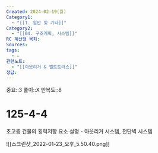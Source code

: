 ```yaml
---
Created: 2024-02-19(월)
Category1:
  - "[[1. 일반 및 기타]]"
Category2:
  - "[[04. 구조계획, 시스템]]"
RC 계산형 목차: 
Sources: 
tags:
  - ✏️
관련노트:
  - "[[아웃리거 & 벨트트러스]]"
정답:
---
```

중요::3
풀이::X
반복도::8
#  125-4-4


초고층 건물의 횡력저항 요소 설명 - 아웃리거 시스템, 전단벽 시스템

![[스크린샷_2022-01-23_오후_5.50.40.png]]